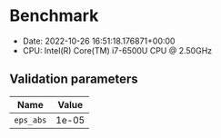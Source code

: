 # Benchmark

- Date: 2022-10-26 16:51:18.176871+00:00
- CPU: Intel(R) Core(TM) i7-6500U CPU @ 2.50GHz

## Validation parameters

| Name | Value |
|------|-------|
| ``eps_abs`` | 1e-05 |